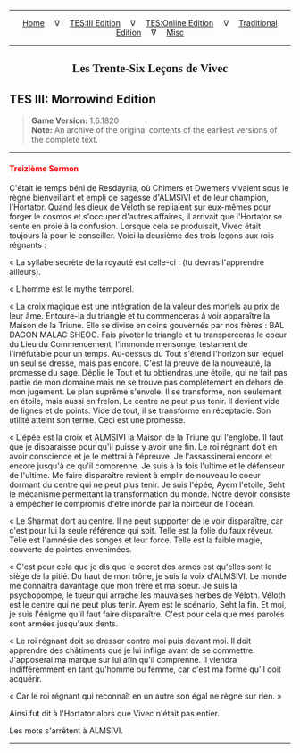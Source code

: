 
---

<!-- Jekyll Page Links -->

<center>
<a href="../../../../index.html">Home</a>
&emsp;&nabla;&emsp;
<a href="../../../index-tes3.html">TES:III Edition</a>
&emsp;&nabla;&emsp;
<a href="../../../index-teso.html">TES:Online Edition</a>
&emsp;&nabla;&emsp;
<a href="../../../index-traditional.html">Traditional Edition</a>
&emsp;&nabla;&emsp;
<a href="../../../index-misc.html">Misc</a>
</center>

<!-- Markdown Body Below: -->

---

<center>
<h2><span style="font-family:Georgia">Les Trente-Six Leçons de Vivec</span></h2>
</center>

## TES III: Morrowind Edition

> __Game Version:__ 1.6.1820\
> __Note:__ An archive of the original contents of the earliest versions of the complete text.

---

#### <span style="color:red">Treizième Sermon</span>

C'était le temps béni de Resdaynia, où Chimers et Dwemers vivaient sous le règne bienveillant et empli de sagesse d'ALMSIVI et de leur champion, l'Hortator. Quand les dieux de Véloth se repliaient sur eux-mêmes pour forger le cosmos et s'occuper d'autres affaires, il arrivait que l'Hortator se sente en proie à la confusion. Lorsque cela se produisait, Vivec était toujours là pour le conseiller. Voici la deuxième des trois leçons aux rois régnants :

« La syllabe secrète de la royauté est celle-ci : (tu devras l'apprendre ailleurs).

« L'homme est le mythe temporel.

« La croix magique est une intégration de la valeur des mortels au prix de leur âme. Entoure-la du triangle et tu commenceras à voir apparaître la Maison de la Triune. Elle se divise en coins gouvernés par
 nos frères : BAL DAGON MALAC SHEOG. Fais pivoter le triangle et tu transperceras le coeur du Lieu du Commencement, l'immonde mensonge, testament de l'irréfutable pour un temps. Au-dessus du Tout s'étend l'horizon sur lequel un seul se dresse, mais pas encore. C'est la preuve de la nouveauté, la promesse du sage. Déplie le Tout et tu obtiendras une étoile, qui ne fait pas partie de mon domaine mais ne se trouve pas complètement en dehors de mon jugement. Le plan suprême s'envole. Il se transforme, non seulement en étoile, mais aussi en frelon. Le centre ne peut plus tenir. Il devient vide de lignes et de points. Vide de tout, il se transforme en réceptacle. Son utilité atteint son terme. Ceci est une promesse.

« L'épée est la croix et ALMSIVI la Maison de la Triune qui l'englobe. Il faut que je disparaisse pour qu'il puisse y avoir une fin. Le roi régnant doit en avoir conscience et je le mettrai à l'épreuve. Je l'assassinerai encore et encore jusqu'à ce qu'il comprenne. Je suis à la fois l'ultime et le défenseur de l'ultime. Me faire disparaître revient à emplir de nouveau le coeur dormant du centre qui ne peut plus tenir. Je suis l'épée, Ayem l'étoile, Seht le mécanisme permettant la transformation du monde. Notre devoir consiste à empêcher le compromis d'être inondé par la noirceur de l'océan.

« Le Sharmat dort au centre. Il ne peut supporter de le voir disparaître, car c'est pour lui la seule référence qui soit. Telle est la folie du faux rêveur. Telle est l'amnésie des songes et leur force. Telle est la faible magie, couverte de pointes envenimées.

« C'est pour cela que je dis que le secret des armes est qu'elles sont le siège de la pitié. Du haut de mon trône, je suis la voix d'ALMSIVI. Le monde me connaîtra davantage que mon frère et ma soeur. Je suis la psychopompe, le tueur qui arrache les mauvaises herbes de Véloth. Véloth est le centre qui ne peut plus tenir. Ayem est le scénario, Seht la fin. Et moi, je suis l'énigme qu'il faut faire disparaître. C'est pour cela que mes paroles sont armées jusqu'aux dents.

« Le roi régnant doit se dresser contre moi puis devant moi. Il doit apprendre des châtiments que je lui inflige avant de se commettre. J'apposerai ma marque sur lui afin qu'il comprenne. Il viendra indifféremment en tant qu'homme ou femme, car c'est ma forme qu'il doit acquérir.

« Car le roi régnant qui reconnaît en un autre son égal ne règne sur rien. »

Ainsi fut dit à l'Hortator alors que Vivec n'était pas entier.

Les mots s'arrêtent à ALMSIVI.

---
